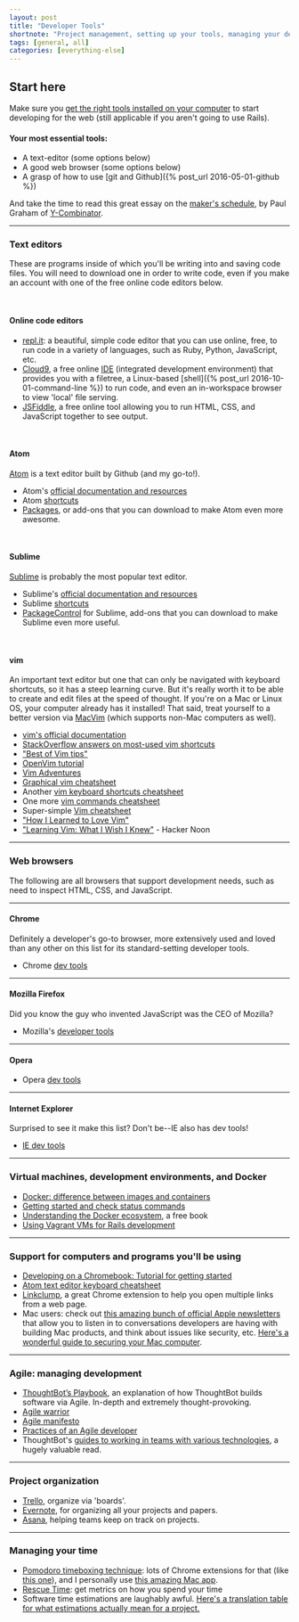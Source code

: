 ```yaml
---
layout: post
title: "Developer Tools"
shortnote: "Project management, setting up your tools, managing your development environment."
tags: [general, all]
categories: [everything-else]
---
```

## Start here
Make sure you [get the right tools installed on your computer](http://installfest.railsbridge.org/installfest/installfest) to start developing for the web (still applicable if you aren't going to use Rails).

#### Your most essential tools:
* A text-editor (some options below)
* A good web browser (some options below)
* A grasp of how to use [git and Github]({% post_url 2016-05-01-github %})

And take the time to read this great essay on the [maker's schedule](http://www.paulgraham.com/makersschedule.html), by Paul Graham of [Y-Combinator](https://www.ycombinator.com/).

<hr>

### Text editors
These are programs inside of which you'll be writing into and saving code files. You will need to download one in order to write code, even if you make an account with one of the free online code editors below.

<br>

#### Online code editors
* [repl.it](https://repl.it/): a beautiful, simple code editor that you can use online, free, to run code in a variety of languages, such as Ruby, Python, JavaScript, etc.
* [Cloud9](https://c9.io/), a free online [IDE](https://en.wikipedia.org/wiki/Integrated_development_environment) (integrated development environment) that provides you with a filetree, a Linux-based [shell]({% post_url 2016-10-01-command-line %}) to run code, and even an in-workspace browser to view 'local' file serving.
* [JSFiddle](https://jsfiddle.net/), a free online tool allowing you to run HTML, CSS, and JavaScript together to see output.

<br>

#### Atom
[Atom](https://atom.io/) is a text editor built by Github (and my go-to!).

* Atom's [official documentation and resources](https://atom.io/docs)
* Atom [shortcuts](https://github.com/nwinkler/atom-keyboard-shortcuts)
* [Packages](https://atom.io/packages), or add-ons that you can download to make Atom even more awesome.

<br>

#### Sublime
[Sublime](https://www.sublimetext.com/) is probably the most popular text editor.

* Sublime's [official documentation and resources](http://docs.sublimetext.info/en/latest/)
* Sublime [shortcuts](https://gist.github.com/eteanga/1736542)
* [PackageControl](https://packagecontrol.io/) for Sublime, add-ons that you can download to make Sublime even more useful.

<br>

#### vim
An important text editor but one that can only be navigated with keyboard shortcuts, so it has a steep learning curve. But it's really worth it to be able to create and edit files at the speed of thought. If you're on a Mac or Linux OS, your computer already has it installed! That said, treat yourself to a better version via [MacVim](https://github.com/macvim-dev/macvim) (which supports non-Mac computers as well).

* [vim's official documentation](http://vimdoc.sourceforge.net/htmldoc/usr_toc.html)
* [StackOverflow answers on most-used vim shortcuts](http://stackoverflow.com/questions/5400806/what-are-the-most-used-vim-commands-keypresses)
* ["Best of Vim tips"](http://rayninfo.co.uk/vimtips.html)
* [OpenVim tutorial](http://www.openvim.com/tutorial.html)
* [Vim Adventures](https://vim-adventures.com/)
* [Graphical vim cheatsheet](http://www.viemu.com/a_vi_vim_graphical_cheat_sheet_tutorial.html)
* Another [vim keyboard shortcuts cheatsheet](https://www.maketecheasier.com/vim-keyboard-shortcuts-cheatsheet/)
* One more [vim commands cheatsheet](http://www.angelwatt.com/coding/notes/vim-commands.html)
* Super-simple [Vim cheatsheet](https://vim.rtorr.com/)
* ["How I Learned to Love Vim"](https://medium.freecodecamp.org/how-i-learned-to-love-vim-ce3e058d57fb)
* ["Learning Vim: What I Wish I Knew"](https://hackernoon.com/learning-vim-what-i-wish-i-knew-b5dca186bef7) - Hacker Noon

<hr>

### Web browsers
The following are all browsers that support development needs, such as need to inspect HTML, CSS, and JavaScript.

<hr>

#### Chrome
Definitely a developer's go-to browser, more extensively used and loved than any other on this list for its standard-setting developer tools.

* Chrome [dev tools](https://developer.chrome.com/devtools)

<hr>

#### Mozilla Firefox
Did you know the guy who invented JavaScript was the CEO of Mozilla?

* Mozilla's [developer tools](https://developer.mozilla.org/en-US/docs/Tools)

<hr>

#### Opera

* Opera [dev tools](http://help.opera.com/Linux/10.50/en/devtools.html)

<hr>

#### Internet Explorer
Surprised to see it make this list? Don't be--IE also has dev tools!

* [IE dev tools](https://msdn.microsoft.com/en-us/library/dd565628.aspx)

<hr>

### Virtual machines, development environments, and Docker
* [Docker: difference between images and containers](http://stackoverflow.com/questions/23735149/docker-image-vs-container)
* [Getting started and check status commands](https://docs.docker.com/machine/get-started/)
* [Understanding the Docker ecosystem](http://resources.codeship.com/ebooks/docker-ecosystem?utm_source=rubyweeklysecondary), a free book
* [Using Vagrant VMs for Rails development](https://gorails.com/guides/using-vagrant-for-rails-development)

<hr>

### Support for computers and programs you'll be using
* [Developing on a Chromebook: Tutorial for getting started](https://medium.com/@martinmalinda/ultimate-guide-for-web-development-on-chromebook-part-1-crouton-2ec2e6bb2a2d#.ayk5cv7w1)
* [Atom text editor keyboard cheatsheet](http://blog.bugsnag.com/atom-editor-cheat-sheet)
* [Linkclump](https://chrome.google.com/webstore/detail/linkclump/lfpjkncokllnfokkgpkobnkbkmelfefj?utm_source=gmail), a great Chrome extension to help you open multiple links from a web page.
* Mac users: check out [this amazing bunch of official Apple newsletters](https://lists.apple.com/mailman/listinfo) that allow you to listen in to conversations developers are having with building Mac products, and think about issues like security, etc. [Here's a wonderful guide to securing your Mac computer](https://github.com/drduh/macOS-Security-and-Privacy-Guide).

<hr>

### Agile: managing development
* [ThoughtBot’s Playbook](http://playbook.thoughtbot.com/), an explanation of how ThoughtBot builds software via Agile. In-depth and extremely thought-provoking.
* [Agile warrior](https://agilewarrior.wordpress.com/)
* [Agile manifesto](http://agilemanifesto.org/)
* [Practices of an Agile developer](https://media.pragprog.com/titles/pad/PAD-pulloutcard.pdf)
* ThoughtBot's [guides to working in teams with various technologies](https://github.com/thoughtbot/guides), a hugely valuable read.

<hr>

### Project organization
* [Trello](https://trello.com/), organize via 'boards'.
* [Evernote](https://www.evernote.com/referral/Registration.action?sig=beaceb2cbd8b81059e0c159e700172056225c39ab31ab7fa54426f96b9cd7bc7&uid=63359964), for organizing all your projects and papers.
* [Asana](https://app.asana.com/), helping teams keep on track on projects.

<hr>

### Managing your time
* [Pomodoro timeboxing technique](https://en.wikipedia.org/wiki/Pomodoro_Technique): lots of Chrome extensions for that (like [this one](https://chrome.google.com/webstore/detail/pomodoro-timer/hfgjlgjnpkpmnpojkkpfkogapiclopop?hl=en)), and I personally use [this amazing Mac app](https://itunes.apple.com/us/app/pomodoro-time-focus-timer/id973134470?mt=12).
* [Rescue Time](https://www.rescuetime.com/): get metrics on how you spend your time
* Software time estimations are laughably awful. [Here's a translation table for what estimations actually mean for a project.](https://coding.abel.nu/2012/06/programmer-time-translation-table/)
